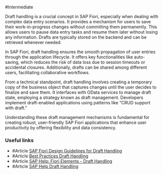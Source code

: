 #Intermediate 

Draft handling is a crucial concept in SAP Fiori, especially when dealing with complex data entry scenarios. It provides a mechanism for users to save their work-in-progress changes without committing them permanently. This allows users to pause data entry tasks and resume them later without losing any information. Drafts are typically stored on the backend and can be retrieved whenever needed.

In SAP Fiori, draft handling ensures the smooth propagation of user entries through the application lifecycle. It offers key functionalities like auto-saving, which reduces the risk of data loss due to session timeouts or accidental closures. Additionally, drafts can be shared among different users, facilitating collaborative workflows.

From a technical standpoint, draft handling involves creating a temporary copy of the business object that captures changes until the user decides to finalize and save them. It interfaces with OData services to manage draft state, employing a strategy known as draft management. Developers implement draft-enabled applications using patterns like "CRUD support with draft."

Understanding these draft management mechanisms is fundamental for creating robust, user-friendly SAP Fiori applications that enhance user productivity by offering flexibility and data consistency.

### Useful links
- #Article  [SAP Fiori Design Guidelines for Draft Handling](https://experience.sap.com/fiori-design-web/draft/)
- #Article [Best Practices Draft Handling](https://www.sap.com/design-system/fiori-design-web/foundations/best-practices/global-patterns/object-handling/draft-handling?external)
- #Article [SAP Help: Fiori Elements - Draft Handling](https://help.sap.com/docs/BTP/65de2977205c403bbc107264b8eccf4b/b8c6a817f58e42e3ba6e7e3c7bc616f2.html)
- #Article [SAP Help Draft Handling](https://www.sap.com/design-system/fiori-design-web/foundations/best-practices/global-patterns/object-handling/draft-handling?external)